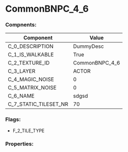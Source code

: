 

# CommonBNPC_4_6





### Compnents: 
| Component | Value | 
|  --  |  --  | 
| C_0_DESCRIPTION | DummyDesc | 
| C_1_IS_WALKABLE | True | 
| C_2_TEXTURE_ID | CommonBNPC_4_6 | 
| C_3_LAYER | ACTOR | 
| C_4_MAGIC_NOISE | 0 | 
| C_5_MATRIX_NOISE | 0 | 
| C_6_NAME | sdgsd | 
| C_7_STATIC_TILESET_NR | 70 | 


### Flags: 
* F_2_TILE_TYPE


### Properties: 

